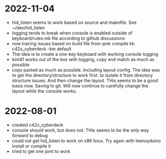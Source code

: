 # 2022-11-04
- hid_listen seems to work based on source and makefile. See ~/dev/hid_listen
- logging tends to break when console is enabled outside of keyboard/rules.mk
  file according to github discussions
- now tracing issues based on build file from qmk compile kb c42x_cyberdeck -km
  default
- The idea is to create a one-key keyboard with working console logging
- kint41 works out of the box with logging, copy and match as much as possible
- copy pasted as much as possible. Including layout config. The idea was to get
  the directory/structure to work first. to isolate it from directory structure
  issues. And then change the layout.
  THis seems to be a good basis now. Saving to git. Will now continue to
  carefully change the layout while the console works.


# 2022-08-01
- created c42x_cyberdeck
- console should work, but does not. THis seems to be the only way forward to
  debug
- could not get hid_listen to work on x86 linux. Try again with teensyduino
  install or compile it
- tried to get one joint to work
